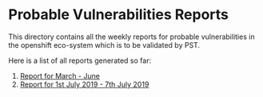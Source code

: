 # Probable Vulnerabilities Reports
This directory contains all the weekly reports for probable vulnerabilities in the openshift eco-system which is to be validated by PST.

Here is a list of all reports generated so far:
1. [Report for March - June](https://docs.google.com/spreadsheets/d/179rtLfgDP-G16Ybx1c6MV-e0OPH50hDDLPdOJ239eSs/edit#gid=0)
2. [Report for 1st July 2019 - 7th July 2019](https://docs.google.com/spreadsheets/d/179rtLfgDP-G16Ybx1c6MV-e0OPH50hDDLPdOJ239eSs/edit#gid=151504122)
